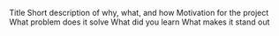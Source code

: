 Title
Short description of why, what, and how
Motivation for the project
What problem does it solve
What did you learn
What makes it stand out

